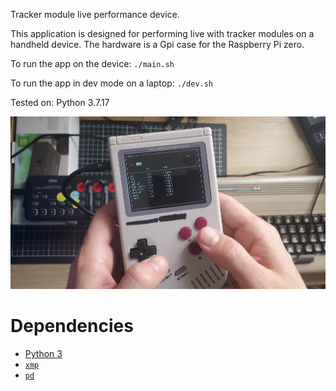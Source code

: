 Tracker module live performance device.

This application is designed for performing live with tracker modules on a handheld device.
The hardware is a Gpi case for the Raspberry Pi zero.

To run the app on the device: `./main.sh`

To run the app in dev mode on a laptop: `./dev.sh`

Tested on: Python 3.7.17

![Photograph of modbay running on hardware](./modbay.png)

# Dependencies

 * [Python 3](https://python.org)
 * [`xmp`](https://github.com/libxmp/libxmp)
 * [`pd`](https://puredata.info/)
